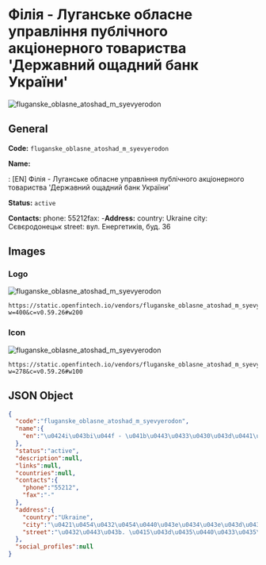 
# Фiлiя - Луганське обласне управлiння публічного акцiонерного товариства 'Державний ощадний банк України' 
![fluganske_oblasne_atoshad_m_syevyerodon](https://static.openfintech.io/vendors/fluganske_oblasne_atoshad_m_syevyerodon/logo.svg?w=400&c=v0.59.26#w200)  

## General 
 
**Code:** `fluganske_oblasne_atoshad_m_syevyerodon` 
 
**Name:** 
 
:	[EN] Фiлiя - Луганське обласне управлiння публічного акцiонерного товариства 'Державний ощадний банк України' 
 
**Status:** `active` 
 
**Contacts:** 
phone: 55212fax: -**Address:** 
country: Ukraine 
city: Сєвєродонецьк 
street: вул. Енергетиків, буд. 36 

## Images 

### Logo 
 
![fluganske_oblasne_atoshad_m_syevyerodon](https://static.openfintech.io/vendors/fluganske_oblasne_atoshad_m_syevyerodon/logo.svg?w=400&c=v0.59.26#w200)  

```
https://static.openfintech.io/vendors/fluganske_oblasne_atoshad_m_syevyerodon/logo.svg?w=400&c=v0.59.26#w200
```  

### Icon 
 
![fluganske_oblasne_atoshad_m_syevyerodon](https://static.openfintech.io/vendors/fluganske_oblasne_atoshad_m_syevyerodon/icon.svg?w=278&c=v0.59.26#w100)  

```
https://static.openfintech.io/vendors/fluganske_oblasne_atoshad_m_syevyerodon/icon.svg?w=278&c=v0.59.26#w100
```  

## JSON Object 

```json
{
  "code":"fluganske_oblasne_atoshad_m_syevyerodon",
  "name":{
    "en":"\u0424i\u043bi\u044f - \u041b\u0443\u0433\u0430\u043d\u0441\u044c\u043a\u0435 \u043e\u0431\u043b\u0430\u0441\u043d\u0435 \u0443\u043f\u0440\u0430\u0432\u043bi\u043d\u043d\u044f \u043f\u0443\u0431\u043b\u0456\u0447\u043d\u043e\u0433\u043e \u0430\u043a\u0446i\u043e\u043d\u0435\u0440\u043d\u043e\u0433\u043e \u0442\u043e\u0432\u0430\u0440\u0438\u0441\u0442\u0432\u0430 '\u0414\u0435\u0440\u0436\u0430\u0432\u043d\u0438\u0439 \u043e\u0449\u0430\u0434\u043d\u0438\u0439 \u0431\u0430\u043d\u043a \u0423\u043a\u0440\u0430\u0457\u043d\u0438'"
  },
  "status":"active",
  "description":null,
  "links":null,
  "countries":null,
  "contacts":{
    "phone":"55212",
    "fax":"-"
  },
  "address":{
    "country":"Ukraine",
    "city":"\u0421\u0454\u0432\u0454\u0440\u043e\u0434\u043e\u043d\u0435\u0446\u044c\u043a",
    "street":"\u0432\u0443\u043b. \u0415\u043d\u0435\u0440\u0433\u0435\u0442\u0438\u043a\u0456\u0432, \u0431\u0443\u0434. 36"
  },
  "social_profiles":null
}
```  
